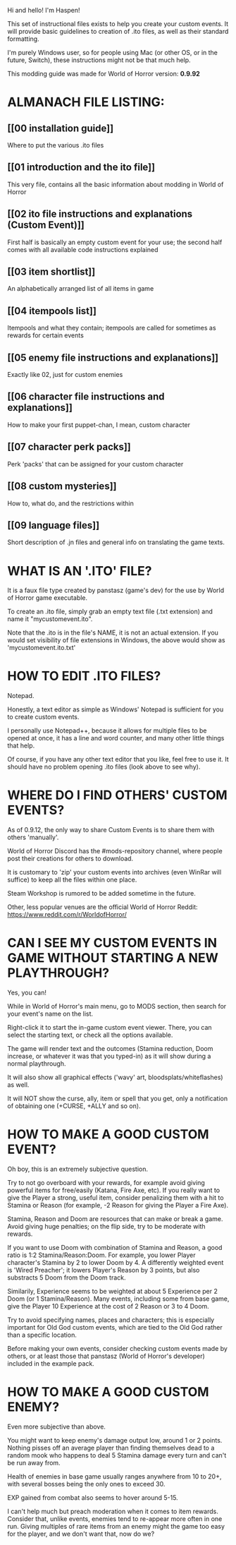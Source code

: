 
Hi and hello! I'm Haspen!

This set of instructional files exists to help you create your custom events. It will provide basic guidelines to creation of .ito files, as well as their standard formatting.

I'm purely Windows user, so for people using Mac (or other OS, or in the future, Switch), these instructions might not be that much help.

This modding guide was made for World of Horror version: **0.9.92**

# ALMANACH FILE LISTING:

## [[00 installation guide]]

Where to put the various .ito files

## [[01 introduction and the ito file]]

This very file, contains all the basic information about modding in World of Horror

## [[02 ito file instructions and explanations (Custom Event)]]

First half is basically an empty custom event for your use; the second half comes with all available code instructions explained

## [[03 item shortlist]]

An alphabetically arranged list of all items in game

## [[04 itempools list]]

Itempools and what they contain; itempools are called for sometimes as rewards for certain events

## [[05 enemy file instructions and explanations]]

Exactly like 02, just for custom enemies

## [[06 character file instructions and explanations]]

How to make your first puppet-chan, I mean, custom character

## [[07 character perk packs]]

Perk 'packs' that can be assigned for your custom character

## [[08 custom mysteries]]

How to, what do, and the restrictions within

## [[09 language files]]

Short description of .jn files and general info on translating the game texts.

# WHAT IS AN '.ITO' FILE?

It is a faux file type created by panstasz (game's dev) for the use by World of Horror game executable.

To create an .ito file, simply grab an empty text file (.txt extension) and name it "mycustomevent.ito".

Note that the .ito is in the file's NAME, it is not an actual extension. If you would set visibility of file extensions in Windows, the above would show as 'mycustomevent.ito.txt'

# HOW TO EDIT .ITO FILES?

Notepad.

Honestly, a text editor as simple as Windows' Notepad is sufficient for you to create custom events.

I personally use Notepad++, because it allows for multiple files to be opened at once, it has a line and word counter, and many other little things that help.

Of course, if you have any other text editor that you like, feel free to use it. It should have no problem opening .ito files (look above to see why).

# WHERE DO I FIND OTHERS' CUSTOM EVENTS?

As of 0.9.12, the only way to share Custom Events is to share them with others 'manually'.

World of Horror Discord has the #mods-repository channel, where people post their creations for others to download.

It is customary to 'zip' your custom events into archives (even WinRar will suffice) to keep all the files within one place.

Steam Workshop is rumored to be added sometime in the future.

Other, less popular venues are the official World of Horror Reddit: https://www.reddit.com/r/WorldofHorror/

# CAN I SEE MY CUSTOM EVENTS IN GAME WITHOUT STARTING A NEW PLAYTHROUGH?

Yes, you can!

While in World of Horror's main menu, go to MODS section, then search for your event's name on the list. 

Right-click it to start the in-game custom event viewer. There, you can select the starting text, or check all the options available. 

The game will render text and the outcomes (Stamina reduction, Doom increase, or whatever it was that you typed-in) as it will show during a normal playthrough.

It will also show all graphical effects ('wavy' art, bloodsplats/whiteflashes) as well.

It will NOT show the curse, ally, item or spell that you get, only a notification of obtaining one (+CURSE, +ALLY and so on).

# HOW TO MAKE A GOOD CUSTOM EVENT?

Oh boy, this is an extremely subjective question.

Try to not go overboard with your rewards, for example avoid giving powerful items for free/easily (Katana, Fire Axe, etc). If you really want to give the Player a strong, useful item, consider penalizing them with a hit to Stamina or Reason (for example, -2 Reason for giving the Player a Fire Axe).

Stamina, Reason and Doom are resources that can make or break a game. Avoid giving huge penalties; on the flip side, try to be moderate with rewards.

If you want to use Doom with combination of Stamina and Reason, a good ratio is 1:2 Stamina/Reason:Doom. For example, you lower Player character's Stamina by 2 to lower Doom by 4. A differently weighted event is 'Wired Preacher'; it lowers Player's Reason by 3 points, but also substracts 5 Doom from the Doom track.

Similarily, Experience seems to be weighted at about 5 Experience per 2 Doom (or 1 Stamina/Reason). Many events, including some from base game, give the Player 10 Experience at the cost of 2 Reason or 3 to 4 Doom.

Try to avoid specifying names, places and characters; this is especially important for Old God custom events, which are tied to the Old God rather than a specific location.

Before making your own events, consider checking custom events made by others, or at least those that panstasz (World of Horror's developer) included in the example pack.

# HOW TO MAKE A GOOD CUSTOM ENEMY?

Even more subjective than above.

You might want to keep enemy's damage output low, around 1 or 2 points. Nothing pisses off an average player than finding themselves dead to a random mook who happens to deal 5 Stamina damage every turn and can't be run away from.

Health of enemies in base game usually ranges anywhere from 10 to 20+, with several bosses being the only ones to exceed 30.

EXP gained from combat also seems to hover around 5-15.

I can't help much but preach moderation when it comes to item rewards. Consider that, unlike events, enemies tend to re-appear more often in one run. Giving multiples of rare items from an enemy might the game too easy for the player, and we don't want that, now do we?
